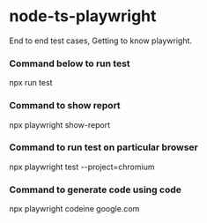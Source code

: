 # node-ts-playwright
End to end test cases, Getting to know playwright.

### Command below to run test
npx run test

### Command to show report
npx playwright show-report

### Command to run test on particular browser
npx playwright test --project=chromium

### Command to generate code using code
npx playwright  codeine google.com
